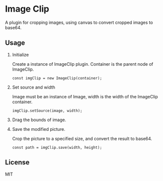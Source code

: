 # Image Clip

A plugin for cropping images, using canvas to convert cropped images to base64.

## Usage

1. Initialize

    Create a instance of ImageClip plugin. Container is the parent node of ImageClip.
    ```
    const imgClip = new ImageClip(container);
    ```

1. Set source and width

    Image must be an instance of Image, width is the width of the ImageClip container.
    ```
    imgClip.setSource(image, width);
    ```
    
1. Drag the bounds of image.

1. Save the modified picture.

    Crop the picture to a specified size, and convert the result to base64.
    ```
    const path = imgClip.save(width, height);
    ```

## License
MIT
